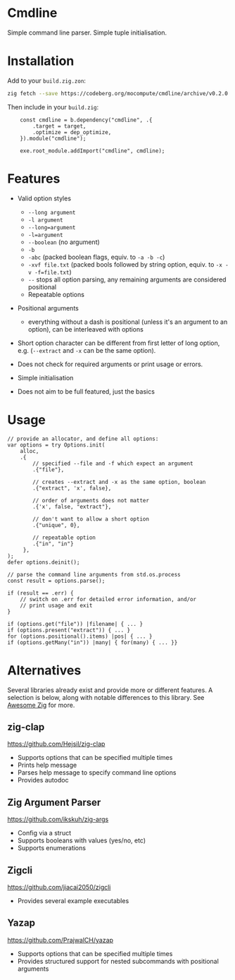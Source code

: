 # Cmdline

Simple command line parser. Simple tuple initialisation.

# Installation
Add to your `build.zig.zon`:
```sh
zig fetch --save https://codeberg.org/mocompute/cmdline/archive/v0.2.0.tar.gz
```

Then include in your `build.zig`:

```zig
    const cmdline = b.dependency("cmdline", .{
        .target = target,
        .optimize = dep_optimize,
    }).module("cmdline");

    exe.root_module.addImport("cmdline", cmdline);
```

# Features

- Valid option styles
  - `--long argument`
  - `-l argument`
  - `--long=argument`
  - `-l=argument`
  - `--boolean` (no argument)
  - `-b`
  - `-abc` (packed boolean flags, equiv. to `-a -b -c`)
  - `-xvf file.txt` (packed bools followed by string option, equiv. to
    `-x -v -f=file.txt`)
  - `--` stops all option parsing, any remaining arguments are
    considered positional
  - Repeatable options

- Positional arguments
  - everything without a dash is positional (unless it's an argument
    to an option), can be interleaved with options

- Short option character can be different from first letter of long
  option, e.g. (`--extract` and `-x` can be the same option).

- Does not check for required arguments or print usage or errors.

- Simple initialisation

- Does not aim to be full featured, just the basics


# Usage
```zig
// provide an allocator, and define all options:
var options = try Options.init(
    alloc,
    .{
        // specified --file and -f which expect an argument
        .{"file"},

        // creates --extract and -x as the same option, boolean
        .{"extract", 'x', false},

        // order of arguments does not matter
        .{'x', false, "extract"},

        // don't want to allow a short option
        .{"unique", 0},

        // repeatable option
        .{"in", "in"}
     },
);
defer options.deinit();

// parse the command line arguments from std.os.process
const result = options.parse();

if (result == .err) {
    // switch on .err for detailed error information, and/or
    // print usage and exit
}

if (options.get("file")) |filename| { ... }
if (options.present("extract")) { ... }
for (options.positional().items) |pos| { ... }
if (options.getMany("in")) |many| { for(many) { ... }}
```

# Alternatives

Several libraries already exist and provide more or different
features. A selection is below, along with notable differences to this
library. See [Awesome Zig](https://github.com/zigcc/awesome-zig) for more.

## zig-clap
https://github.com/Hejsil/zig-clap

- Supports options that can be specified multiple times
- Prints help message
- Parses help message to specify command line options
- Provides autodoc

## Zig Argument Parser
https://github.com/ikskuh/zig-args

- Config via a struct
- Supports booleans with values (yes/no, etc)
- Supports enumerations

## Zigcli
https://github.com/jiacai2050/zigcli

- Provides several example executables

## Yazap
https://github.com/PrajwalCH/yazap

- Supports options that can be specified multiple times
- Provides structured support for nested subcommands with positional
  arguments
